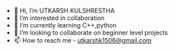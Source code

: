 - 👋 Hi, I’m UTKARSH KULSHRESTHA
- 👀 I’m interested in collaboration
- 🌱 I’m currently learning C++,python 
- 💞️ I’m looking to collaborate on  beginner level projects
- 📫 How to reach me - utkarshk1506@gmail.com 



